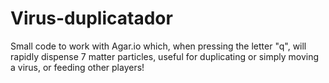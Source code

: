 # Virus-duplicatador
Small code to work with Agar.io which, when pressing the letter "q", will rapidly dispense 7 matter particles, useful for duplicating or simply moving a virus, or feeding other players!
